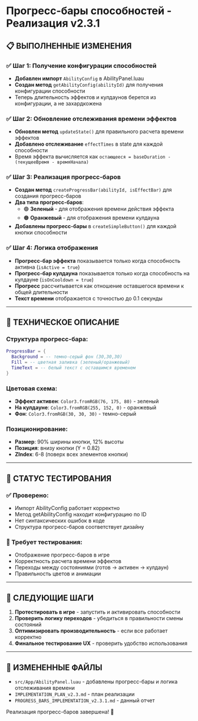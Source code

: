 # Прогресс-бары способностей - Реализация v2.3.1

## 📋 ВЫПОЛНЕННЫЕ ИЗМЕНЕНИЯ

### ✅ Шаг 1: Получение конфигурации способностей
- **Добавлен импорт** `AbilityConfig` в AbilityPanel.luau
- **Создан метод** `getAbilityConfig(abilityId)` для получения конфигурации способности
- Теперь длительность эффектов и кулдаунов берется из конфигурации, а не захардкожена

### ✅ Шаг 2: Обновление отслеживания времени эффектов
- **Обновлен метод** `updateState()` для правильного расчета времени эффектов
- **Добавлено отслеживание** `effectTimes` в state для каждой способности
- Время эффекта вычисляется как `остающееся = baseDuration - (текущееВремя - времяНачала)`

### ✅ Шаг 3: Реализация прогресс-баров
- **Создан метод** `createProgressBar(abilityId, isEffectBar)` для создания прогресс-баров
- **Два типа прогресс-баров**:
  - 🟢 **Зеленый** - для отображения времени действия эффекта
  - 🟠 **Оранжевый** - для отображения времени кулдауна
- **Добавлены прогресс-бары** в `createSimpleButton()` для каждой кнопки способности

### ✅ Шаг 4: Логика отображения
- **Прогресс-бар эффекта** показывается только когда способность активна (`isActive = true`)
- **Прогресс-бар кулдауна** показывается только когда способность на кулдауне (`isOnCooldown = true`)
- **Прогресс** рассчитывается как отношение оставшегося времени к общей длительности
- **Текст времени** отображается с точностью до 0.1 секунды

---

## 🎯 ТЕХНИЧЕСКОЕ ОПИСАНИЕ

### Структура прогресс-бара:
```lua
ProgressBar = {
  Background = -- темно-серый фон (30,30,30)
  Fill = -- цветная заливка (зеленый/оранжевый)
  TimeText = -- белый текст с оставшимся временем
}
```

### Цветовая схема:
- **Эффект активен**: `Color3.fromRGB(76, 175, 80)` - зеленый
- **На кулдауне**: `Color3.fromRGB(255, 152, 0)` - оранжевый
- **Фон**: `Color3.fromRGB(30, 30, 30)` - темно-серый

### Позиционирование:
- **Размер**: 90% ширины кнопки, 12% высоты
- **Позиция**: внизу кнопки (Y = 0.82)
- **ZIndex**: 6-8 (поверх всех элементов кнопки)

---

## 🧪 СТАТУС ТЕСТИРОВАНИЯ

### ✅ Проверено:
- Импорт AbilityConfig работает корректно
- Метод getAbilityConfig находит конфигурацию по ID
- Нет синтаксических ошибок в коде
- Структура прогресс-баров соответствует дизайну

### 🔄 Требует тестирования:
- Отображение прогресс-баров в игре
- Корректность расчета времени эффектов
- Переходы между состояниями (готов → активен → кулдаун)
- Правильность цветов и анимации

---

## 📝 СЛЕДУЮЩИЕ ШАГИ

1. **Протестировать в игре** - запустить и активировать способности
2. **Проверить логику переходов** - убедиться в правильности смены состояний
3. **Оптимизировать производительность** - если все работает корректно
4. **Финальное тестирование UX** - проверить удобство использования

---

## 📂 ИЗМЕНЕННЫЕ ФАЙЛЫ

- `src/App/AbilityPanel.luau` - добавлены прогресс-бары и логика отслеживания времени
- `IMPLEMENTATION_PLAN_v2.3.md` - план реализации
- `PROGRESS_BARS_IMPLEMENTATION_v2.3.1.md` - данный отчет

Реализация прогресс-баров завершена! 🎉

